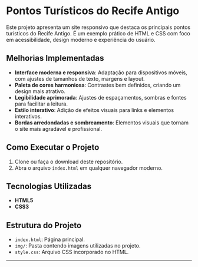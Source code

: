# Pontos Turísticos do Recife Antigo

Este projeto apresenta um site responsivo que destaca os principais pontos turísticos do Recife Antigo. É um exemplo prático de HTML e CSS com foco em acessibilidade, design moderno e experiência do usuário.

## Melhorias Implementadas

- **Interface moderna e responsiva**: Adaptação para dispositivos móveis, com ajustes de tamanhos de texto, margens e layout.
- **Paleta de cores harmoniosa**: Contrastes bem definidos, criando um design mais atrativo.
- **Legibilidade aprimorada**: Ajustes de espaçamentos, sombras e fontes para facilitar a leitura.
- **Estilo interativo**: Adição de efeitos visuais para links e elementos interativos.
- **Bordas arredondadas e sombreamento**: Elementos visuais que tornam o site mais agradável e profissional.

## Como Executar o Projeto

1. Clone ou faça o download deste repositório.
2. Abra o arquivo `index.html` em qualquer navegador moderno.

## Tecnologias Utilizadas

- **HTML5**
- **CSS3**

## Estrutura do Projeto

- `index.html`: Página principal.
- `img/`: Pasta contendo imagens utilizadas no projeto.
- `style.css`: Arquivo CSS incorporado no HTML.

---
